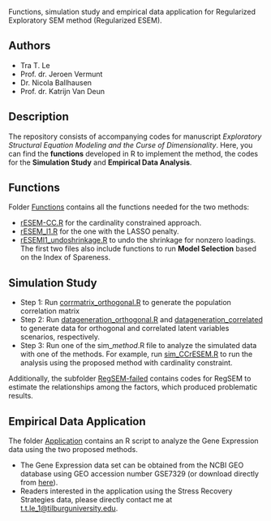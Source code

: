 Functions, simulation study and empirical data application for Regularized Exploratory SEM method (Regularized ESEM).

## Authors
- Tra T. Le 
- Prof. dr. Jeroen Vermunt
- Dr. Nicola Ballhausen
- Prof. dr. Katrijn Van Deun

## Description
The repository consists of accompanying codes for manuscript *Exploratory Structural Equation Modeling and the Curse of Dimensionality*.
Here, you can find the **functions** developed in R to implement the method, the codes for the **Simulation Study** and **Empirical Data Analysis**.

## Functions
Folder [Functions](Functions) contains all the functions needed for the two methods: 
- [rESEM-CC.R](Functions/rESEM-CC.R) for the cardinality constrained approach.
- [rESEM_l1.R](Functions/rESEM_l1.R) for the one with the LASSO penalty.
- [rESEMl1_undoshrinkage.R](Functions/rESEMl1_undoshrinkage.R) to undo the shrinkage for nonzero loadings.
The first two files also include functions to run **Model Selection** based on the Index of Spareness.

## Simulation Study
- Step 1: Run [corrmatrix_orthogonal.R](corrmatrix_orthogonal.R) to generate the population correlation matrix
- Step 2: Run [datageneration_orthogonal.R](datageneration_orthogonal.R) and [datageneration_correlated](datageneration_correlated.R) to generate data for orthogonal and correlated latent variables scenarios, respectively. 
- Step 3: Run one of the sim_*method*.R file to analyze the simulated data with one of the methods. For example, run [sim_CCrESEM.R](sim_CCrESEM.R) to run the analysis using the proposed method with cardinality constraint.

Additionally, the subfolder [RegSEM-failed](https://github.com/trale97/RegularizedESEM/tree/main/Simulation%20Study/RegSEM-failed) contains codes for RegSEM to estimate the relationships among the factors, which produced problematic results. 

## Empirical Data Application
The folder [Application](Application) contains an R script to analyze the Gene Expression data using the two proposed methods. 
- The Gene Expression data set can be obtained from the NCBI GEO database using GEO accession number GSE7329 (or download directly from [here](https://ftp.ncbi.nlm.nih.gov/geo/series/GSE7nnn/GSE7329/matrix/GSE7329_series_matrix.txt.gz)).
- Readers interested in the application using the Stress Recovery Strategies data, please directly contact me at t.t.le_1@tilburguniversity.edu.
